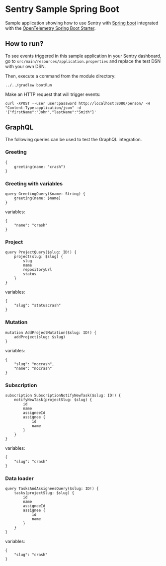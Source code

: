 # Sentry Sample Spring Boot

Sample application showing how to use Sentry with [Spring boot](http://spring.io/projects/spring-boot)  integrated with the [OpenTelemetry Spring Boot Starter](https://opentelemetry.io/docs/zero-code/java/spring-boot-starter/).

## How to run? 

To see events triggered in this sample application in your Sentry dashboard, go to `src/main/resources/application.properties` and replace the test DSN with your own DSN. 

Then, execute a command from the module directory:

```
../../gradlew bootRun
```

Make an HTTP request that will trigger events:

```
curl -XPOST --user user:password http://localhost:8080/person/ -H "Content-Type:application/json" -d '{"firstName":"John","lastName":"Smith"}'
```


## GraphQL

The following queries can be used to test the GraphQL integration.

### Greeting
```
{
    greeting(name: "crash")
}
```

### Greeting with variables

```
query GreetingQuery($name: String) {
    greeting(name: $name)
}
```
variables:
```
{
    "name": "crash"
}
```

### Project

```
query ProjectQuery($slug: ID!) {
    project(slug: $slug) {
        slug
        name
        repositoryUrl
        status
    }
}
```
variables:
```
{
    "slug": "statuscrash"
}
```

### Mutation

```
mutation AddProjectMutation($slug: ID!) {
    addProject(slug: $slug)
}
```
variables:
```
{
    "slug": "nocrash",
    "name": "nocrash"
}
```

### Subscription

```
subscription SubscriptionNotifyNewTask($slug: ID!) {
    notifyNewTask(projectSlug: $slug) {
        id
        name
        assigneeId
        assignee {
            id
            name
        }
    }
}
```
variables:
```
{
    "slug": "crash"
}
```

### Data loader

```
query TasksAndAssigneesQuery($slug: ID!) {
    tasks(projectSlug: $slug) {
        id
        name
        assigneeId
        assignee {
            id
            name
        }
    }
}
```
variables:
```
{
    "slug": "crash"
}
```
